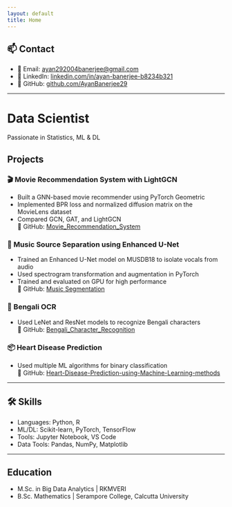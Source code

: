 ```yaml
---
layout: default
title: Home
---
```


<style>
footer {
  display: none;
}
</style>


## 📫 Contact

- 📧 Email: [ayan292004banerjee@gmail.com](mailto:ayan292004banerjee@gmail.com)
- 💼 LinkedIn: [linkedin.com/in/ayan-banerjee-b8234b321](https://www.linkedin.com/in/ayan-banerjee-b8234b321)
- 🐙 GitHub: [github.com/AyanBanerjee29](https://github.com/AyanBanerjee29)

---

# Data Scientist
Passionate in Statistics, ML & DL

## Projects
### 🎬 Movie Recommendation System with LightGCN
- Built a GNN-based movie recommender using PyTorch Geometric
- Implemented BPR loss and normalized diffusion matrix on the MovieLens dataset
- Compared GCN, GAT, and LightGCN  
🔗 GitHub: [Movie_Recommendation_System](https://github.com/AyanBanerjee29/Movie_Recommendation_System)

### 🎵 Music Source Separation using Enhanced U-Net
- Trained an Enhanced U-Net model on MUSDB18 to isolate vocals from audio
- Used spectrogram transformation and augmentation in PyTorch
- Trained and evaluated on GPU for high performance  
🔗 GitHub: [Music Segmentation](https://github.com/AyanBanerjee29/Music_Segmentation)

### 🧠 Bengali OCR
- Used LeNet and ResNet models to recognize Bengali characters  
🔗 GitHub: [Bengali_Character_Recognition](https://github.com/AyanBanerjee29/Bengali_Character_Recognition)

### 📦 Heart Disease Prediction
- Used multiple ML algorithms for binary classification  
🔗 GitHub: [Heart-Disease-Prediction-using-Machine-Learning-methods](https://github.com/AyanBanerjee29/Heart-Disease-Prediction-using-Machine-Learning-methods)

---

## 🛠 Skills
- Languages: Python, R
- ML/DL: Scikit-learn, PyTorch, TensorFlow
- Tools: Jupyter Notebook, VS Code
- Data Tools: Pandas, NumPy, Matplotlib

---

## Education
- M.Sc. in Big Data Analytics | RKMVERI
- B.Sc. Mathematics | Serampore College, Calcutta University

